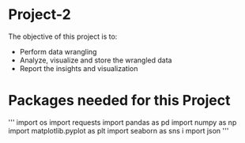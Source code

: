 # Project-2
The objective of this project is to:
* Perform data wrangling
* Analyze, visualize and store the wrangled data
* Report the insights and visualization 

# Packages needed for this Project
''' import os
    import requests
    import pandas as pd
    import numpy as np
    import matplotlib.pyplot as plt
    import seaborn as sns
i   mport json '''


